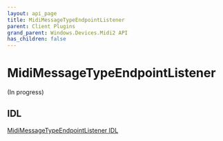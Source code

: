 ```yaml
---
layout: api_page
title: MidiMessageTypeEndpointListener
parent: Client Plugins
grand_parent: Windows.Devices.Midi2 API
has_children: false
---
```


# MidiMessageTypeEndpointListener

(In progress)

## IDL

[MidiMessageTypeEndpointListener IDL](https://github.com/microsoft/MIDI/blob/main/src/api/Client/Midi2Client/MidiMessageTypeEndpointListener.idl)
